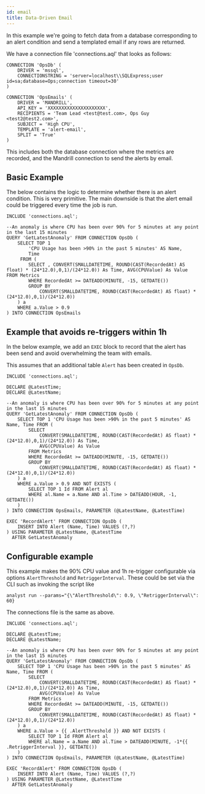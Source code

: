 ```yaml
---
id: email
title: Data-Driven Email
---
```


In this example we're going to fetch data from a database corresponding to an alert condition and send a templated email if any rows are returned.

We have a connection file 'connections.aql' that looks as follows:

```
CONNECTION 'OpsDb' (
	DRIVER = 'mssql',
	CONNECTIONSTRING = 'server=localhost\\SQLExpress;user id=sa;database=Ops;connection timeout=30'
)

CONNECTION 'OpsEmails' (
	DRIVER = 'MANDRILL',
	API_KEY = 'XXXXXXXXXXXXXXXXXXXXX',
	RECIPIENTS = 'Team Lead <test@test.com>, Ops Guy <test2@test2.com>',
	SUBJECT = 'High CPU',
	TEMPLATE = 'alert-email',
	SPLIT = 'True'
)

```

This includes both the database connection where the metrics are recorded, and the Mandrill connection to send the alerts by email.


## Basic Example
The below contains the logic to determine whether there is an alert condition. This is very primitive. The main downside is that the alert email could be triggered every time the job is run.

```
INCLUDE 'connections.aql';

--An anomaly is where CPU has been over 90% for 5 minutes at any point in the last 15 minutes
QUERY 'GetLatestAnomaly' FROM CONNECTION OpsDb (
	SELECT TOP 1 
		'CPU Usage has been >90% in the past 5 minutes' AS Name, 
		Time 
	 FROM (
		SELECT , CONVERT(SMALLDATETIME, ROUND(CAST(RecordedAt) AS float) * (24*12.0),0,1)/(24*12.0)) As Time, AVG(CPUValue) As Value FROM Metrics
		WHERE RecordedAt >= DATEADD(MINUTE, -15, GETDATE())
		GROUP BY 
			CONVERT(SMALLDATETIME, ROUND(CAST(RecordedAt) AS float) * (24*12.0),0,1)/(24*12.0))
	) a	
	WHERE a.Value > 0.9
) INTO CONNECTION OpsEmails
```

## Example that avoids re-triggers within 1h

In the below example, we add an `EXEC` block to record that the alert has been send and avoid overwhelming the team with emails.

This assumes that an additional table `Alert` has been created in `OpsDb`.

```
INCLUDE 'connections.aql';

DECLARE @LatestTime;
DECLARE @LatestName;

--An anomaly is where CPU has been over 90% for 5 minutes at any point in the last 15 minutes
QUERY 'GetLatestAnomaly' FROM CONNECTION OpsDb (
	SELECT TOP 1 'CPU Usage has been >90% in the past 5 minutes' AS Name, Time FROM (
		SELECT 
			CONVERT(SMALLDATETIME, ROUND(CAST(RecordedAt) AS float) * (24*12.0),0,1)/(24*12.0)) As Time, 
			AVG(CPUValue) As Value 
		FROM Metrics
		WHERE RecordedAt >= DATEADD(MINUTE, -15, GETDATE())
		GROUP BY 
			CONVERT(SMALLDATETIME, ROUND(CAST(RecordedAt) AS float) * (24*12.0),0,1)/(24*12.0))
	) a	
	WHERE a.Value > 0.9 AND NOT EXISTS (
		SELECT TOP 1 Id FROM Alert al
		WHERE al.Name = a.Name AND al.Time > DATEADD(HOUR, -1, GETDATE()) 
	)
) INTO CONNECTION OpsEmails, PARAMETER (@LatestName, @LatestTime)

EXEC 'RecordAlert' FROM CONNECTION OpsDb (
	INSERT INTO Alert (Name, Time) VALUES (?,?)	
) USING PARAMETER @LatestName, @LatestTime
  AFTER GetLatestAnomaly
```

## Configurable example

This example makes the 90% CPU value and 1h re-trigger configurable via options `AlertThreshold` and `RetriggerInterval`. These could be set via the CLI such as invoking the script like
```
analyst run --params="{\"AlertThreshold\": 0.9, \"RetriggerInterval\": 60}
```

The connections file is the same as above.


```
INCLUDE 'connections.aql';

DECLARE @LatestTime;
DECLARE @LatestName;

--An anomaly is where CPU has been over 90% for 5 minutes at any point in the last 15 minutes
QUERY 'GetLatestAnomaly' FROM CONNECTION OpsDb (
	SELECT TOP 1 'CPU Usage has been >90% in the past 5 minutes' AS Name, Time FROM (
		SELECT 
			CONVERT(SMALLDATETIME, ROUND(CAST(RecordedAt) AS float) * (24*12.0),0,1)/(24*12.0)) As Time, 
			AVG(CPUValue) As Value 
		FROM Metrics
		WHERE RecordedAt >= DATEADD(MINUTE, -15, GETDATE())
		GROUP BY 
			CONVERT(SMALLDATETIME, ROUND(CAST(RecordedAt) AS float) * (24*12.0),0,1)/(24*12.0))
	) a	
	WHERE a.Value > {{ .AlertThreshold }} AND NOT EXISTS (
		SELECT TOP 1 Id FROM Alert al
		WHERE al.Name = a.Name AND al.Time > DATEADD(MINUTE, -1*{{ .RetriggerInterval }}, GETDATE()) 
	)
) INTO CONNECTION OpsEmails, PARAMETER (@LatestName, @LatestTime)

EXEC 'RecordAlert' FROM CONNECTION OpsDb (
	INSERT INTO Alert (Name, Time) VALUES (?,?)	
) USING PARAMETER @LatestName, @LatestTime
  AFTER GetLatestAnomaly
```